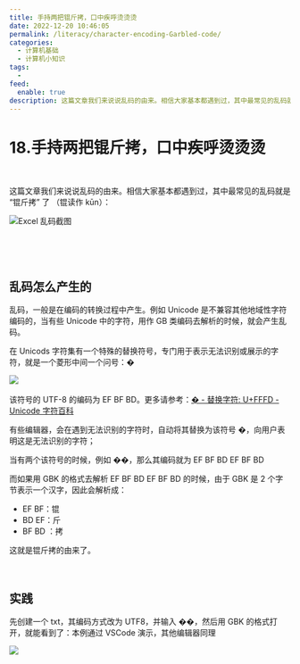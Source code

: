 ```yaml
---
title: 手持两把锟斤拷，口中疾呼烫烫烫
date: 2022-12-20 10:46:05
permalink: /literacy/character-encoding-Garbled-code/
categories:
  - 计算机基础
  - 计算机小知识
tags:
  - 
feed:
  enable: true
description: 这篇文章我们来说说乱码的由来。相信大家基本都遇到过，其中最常见的乱码就是 “锟斤拷” 了 （锟读作 kūn）
---
```


# 18.手持两把锟斤拷，口中疾呼烫烫烫

‍

这篇文章我们来说说乱码的由来。相信大家基本都遇到过，其中最常见的乱码就是 “锟斤拷” 了 （锟读作 kūn）：

<!-- more -->

​![Excel 乱码截图](https://image.peterjxl.com/blog/image-20221218200013-vjquufz.png)​

‍

‍

## 乱码怎么产生的

乱码，一般是在编码的转换过程中产生。例如 Unicode 是不兼容其他地域性字符编码的，当有些 Unicode 中的字符，用作 GB 类编码去解析的时候，就会产生乱码。

在 Unicods 字符集有一个特殊的替换符号，专门用于表示无法识别或展示的字符，就是一个菱形中间一个问号：�

​![](https://image.peterjxl.com/blog/image-20221219185455-ev7ofk3.png)​

该符号的 UTF-8 的编码为 EF BF BD。更多请参考：[� - 替换字符: U+FFFD - Unicode 字符百科](https://unicode-table.com/cn/FFFD/)

有些编辑器，会在遇到无法识别的字符时，自动将其替换为该符号 �，向用户表明这是无法识别的字符；

当有两个该符号的时候，例如 ��，那么其编码就为 EF BF BD EF BF BD

而如果用 GBK 的格式去解析 EF BF BD EF BF BD 的时候，由于 GBK 是 2 个字节表示一个汉字，因此会解析成：

* EF BF：锟
* BD EF：斤
* BF BD ：拷

这就是锟斤拷的由来了。

‍

## 实践

先创建一个 txt，其编码方式改为 UTF8，并输入 ��，然后用 GBK 的格式打开，就能看到了：本例通过 VSCode 演示，其他编辑器同理

​![](https://image.peterjxl.com/blog/image-20221219190432-xnifg28.png)​
